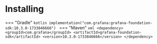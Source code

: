 # Installing

=== "Gradle"
    ```kotlin
    implementation("com.grafana:grafana-foundation-sdk:10.3.0-1733846666")
    ```
=== "Maven"
    ```xml
    <dependency>
        <groupId>com.grafana</groupId>
        <artifactId>grafana-foundation-sdk</artifactId>
        <version>10.3.0-1733846666</version>
    </dependency>
    ```

